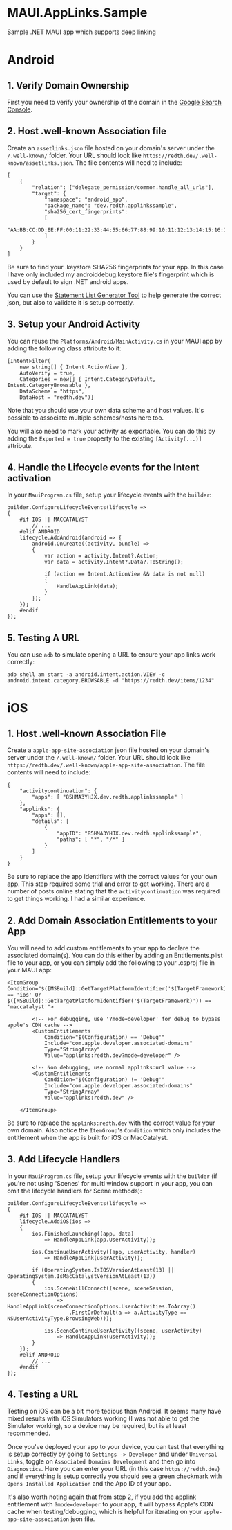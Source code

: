 # MAUI.AppLinks.Sample
Sample .NET MAUI app which supports deep linking


# Android

## 1. Verify Domain Ownership

First you need to verify your ownership of the domain in the [Google Search Console](https://search.google.com/search-console).

## 2. Host .well-known Association file

Create an `assetlinks.json` file hosted on your domain's server under the `/.well-known/` folder.  Your URL should look like `https://redth.dev/.well-known/assetlinks.json`.  The file contents will need to include:

```
[
    {
        "relation": ["delegate_permission/common.handle_all_urls"],
        "target": {
            "namespace": "android_app",
            "package_name": "dev.redth.applinkssample",
            "sha256_cert_fingerprints":
            [
                "AA:BB:CC:DD:EE:FF:00:11:22:33:44:55:66:77:88:99:10:11:12:13:14:15:16:17:18:19:20:21:22:23:24:25"
            ]
        }
    }
]
```

Be sure to find your .keystore SHA256 fingerprints for your app.  In this case I have only included my androiddebug.keystore file's fingerprint which is used by default to sign .NET android apps.

You can use the [Statement List Generator Tool](https://developers.google.com/digital-asset-links/tools/generator) to help generate the correct json, but also to validate it is setup correctly.

## 3. Setup your Android Activity

You can reuse the `Platforms/Android/MainActivity.cs` in your MAUI app by adding the following class attribute to it:

```
[IntentFilter(
    new string[] { Intent.ActionView },
    AutoVerify = true,
    Categories = new[] { Intent.CategoryDefault, Intent.CategoryBrowsable },
    DataScheme = "https",
    DataHost = "redth.dev")]
```

Note that you should use your own data scheme and host values.  It's possible to associate multiple schemes/hosts here too.

You will also need to mark your activity as exportable.  You can do this by adding the `Exported = true` property to the existing `[Activity(...)]` attribute.

## 4. Handle the Lifecycle events for the Intent activation

In your `MauiProgram.cs` file, setup your lifecycle events with the `builder`:

```
builder.ConfigureLifecycleEvents(lifecycle =>
{
    #if IOS || MACCATALYST
        // ...
    #elif ANDROID
    lifecycle.AddAndroid(android => {
        android.OnCreate((activity, bundle) =>
        {
            var action = activity.Intent?.Action;
            var data = activity.Intent?.Data?.ToString();

            if (action == Intent.ActionView && data is not null)
            {
                HandleAppLink(data);
            }
        });
    });
    #endif
});
```

## 5. Testing A URL

You can use `adb` to simulate opening a URL to ensure your app links work correctly:

```
adb shell am start -a android.intent.action.VIEW -c android.intent.category.BROWSABLE -d "https://redth.dev/items/1234"
```


# iOS

## 1. Host .well-known Association File

Create a `apple-app-site-association` json file hosted on your domain's server under the `/.well-known/` folder.  Your URL should look like `https://redth.dev/.well-known/apple-app-site-association`.  The file contents will need to include:

```
{
    "activitycontinuation": {
        "apps": [ "85HMA3YHJX.dev.redth.applinkssample" ]
    },
    "applinks": {
        "apps": [],
        "details": [
            {
                "appID": "85HMA3YHJX.dev.redth.applinkssample",
                "paths": [ "*", "/*" ]
            }
        ]
    }
}
```

Be sure to replace the app identifiers with the correct values for your own app.  This step required some trial and error to get working.  There are a number of posts online stating that the `activitycontinuation` was required to get things working.  I had a similar experience.

## 2. Add Domain Association Entitlements to your App

You will need to add custom entitlements to your app to declare the associated domain(s).  You can do this either by adding an Entitlements.plist file to your app, or you can simply add the following to your .csproj file in your MAUI app:

```
<ItemGroup Condition="$([MSBuild]::GetTargetPlatformIdentifier('$(TargetFramework)')) == 'ios' Or $([MSBuild]::GetTargetPlatformIdentifier('$(TargetFramework)')) == 'maccatalyst'">

		<!-- For debugging, use '?mode=developer' for debug to bypass apple's CDN cache -->
		<CustomEntitlements
			Condition="$(Configuration) == 'Debug'"
			Include="com.apple.developer.associated-domains"
			Type="StringArray"
			Value="applinks:redth.dev?mode=developer" />

		<!-- Non debugging, use normal applinks:url value -->
		<CustomEntitlements
			Condition="$(Configuration) != 'Debug'"
			Include="com.apple.developer.associated-domains"
			Type="StringArray"
			Value="applinks:redth.dev" />

	</ItemGroup>
```

Be sure to replace the `applinks:redth.dev` with the correct value for your own domain.  Also notice the `ItemGroup`'s `Condition` which only includes the entitlement when the app is built for iOS or MacCatalyst.


## 3. Add Lifecycle Handlers

In your `MauiProgram.cs` file, setup your lifecycle events with the `builder` (if you're not using 'Scenes' for multi window support in your app, you can omit the lifecycle handlers for Scene methods):

```
builder.ConfigureLifecycleEvents(lifecycle =>
{
    #if IOS || MACCATALYST
    lifecycle.AddiOS(ios =>
    {
        ios.FinishedLaunching((app, data)
            => HandleAppLink(app.UserActivity));

        ios.ContinueUserActivity((app, userActivity, handler)
            => HandleAppLink(userActivity));

        if (OperatingSystem.IsIOSVersionAtLeast(13) || OperatingSystem.IsMacCatalystVersionAtLeast(13))
        {
            ios.SceneWillConnect((scene, sceneSession, sceneConnectionOptions)
                => HandleAppLink(sceneConnectionOptions.UserActivities.ToArray()
                    .FirstOrDefault(a => a.ActivityType == NSUserActivityType.BrowsingWeb)));

            ios.SceneContinueUserActivity((scene, userActivity)
                => HandleAppLink(userActivity));
        }
    });
    #elif ANDROID
        // ...
    #endif
});
```

## 4. Testing a URL

Testing on iOS can be a bit more tedious than Android.  It seems many have mixed results with iOS Simulators working (I was not able to get the Simulator working), so a device may be required, but is at least recommended.

Once you've deployed your app to your device, you can test that everything is setup correctly by going to `Settings -> Developer` and under `Universal Links`, toggle on `Associated Domains Development` and then go into `Diagnostics`.  Here you can enter your URL (in this case `https://redth.dev`) and if everything is setup correctly you should see a green checkmark with `Opens Installed Application` and the App ID of your app.

It's also worth noting again that from step 2, if you add the applink entitlement with `?mode=developer` to your app, it will bypass Apple's CDN cache when testing/debugging, which is helpful for iterating on your `apple-app-site-association` json file.

